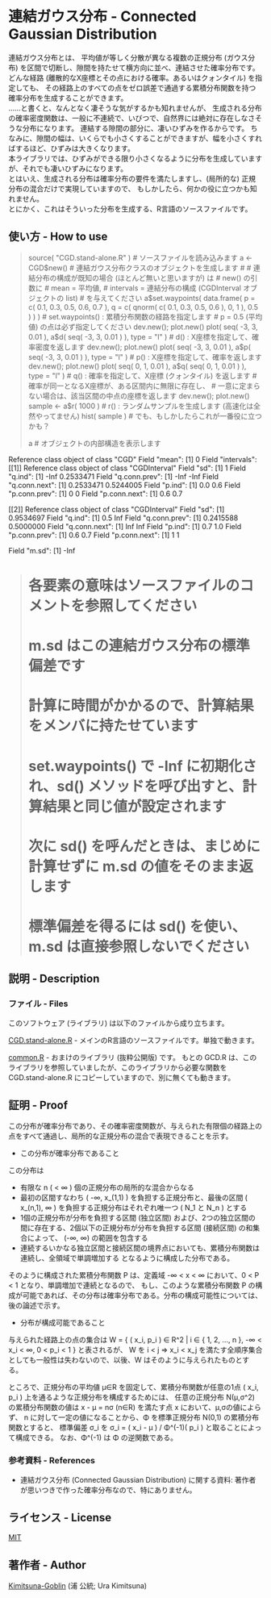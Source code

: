 # 連結ガウス分布 - Connected Gaussian Distribution

連結ガウス分布とは、
平均値が等しく分散が異なる複数の正規分布 (ガウス分布) を区間で切断し、隙間を持たせて横方向に並べ、連結させた確率分布です。
<BR>
どんな経路 (離散的なX座標とその点における確率。あるいはクォンタイル) を指定しても、
その経路上のすべての点をゼロ誤差で通過する累積分布関数を持つ確率分布を生成することができます。
<BR>
……と書くと、なんとなく凄そうな気がするかも知れませんが、
生成される分布の確率密度関数は、一般に不連続で、いびつで、自然界には絶対に存在しなさそうな分布になります。
連結する隙間の部分に、凄いひずみを作るからです。
ちなみに、隙間の幅は、いくらでも小さくすることができますが、幅を小さくすればするほど、ひずみは大きくなります。
<BR>
本ライブラリでは、ひずみができる限り小さくなるように分布を生成していますが、それでも凄いひずみになります。
<BR>
とはいえ、生成される分布は確率分布の要件を満たしますし、(局所的な) 正規分布の混合だけで実現していますので、
もしかしたら、何かの役に立つかも知れません。
<BR>
とにかく、これはそういった分布を生成する、R言語のソースファイルです。


## 使い方 - How to use

> source( "CGD.stand-alone.R" )		# ソースファイルを読み込みます
> a <- CGD$new()					# 連結ガウス分布クラスのオブジェクトを生成します
>									#
>									# 連結分布の構成が既知の場合 (ほとんど無いと思いますが) は
>									# new() の引数に
>									#		mean = 平均値,
>									#		intervals = 連結分布の構成 (CGDInterval オブジェクトの list)
>									# を与えてください
> a$set.waypoints(
>   data.frame(
>     p = c( 0.1, 0.3, 0.5, 0.6, 0.7 ),
>     q = c( qnorm( c( 0.1, 0.3, 0.5, 0.6 ), 0, 1 ), 0.5 ) ) )
>  									# set.waypoints() : 累積分布関数の経路を指定します
>									# p = 0.5 (平均値) の点は必ず指定してください
> dev.new(); plot.new()
> plot( seq( -3, 3, 0.01 ), a$d( seq( -3, 3, 0.01 ) ), type = "l" )
>									# d() : X座標を指定して、確率密度を返します
> dev.new(); plot.new()
> plot( seq( -3, 3, 0.01 ), a$p( seq( -3, 3, 0.01 ) ), type = "l" )
>									# p() : X座標を指定して、確率を返します
> dev.new(); plot.new()
> plot( seq( 0, 1, 0.01 ), a$q( seq( 0, 1, 0.01 ) ), type = "l" )
>									# q() : 確率を指定して、X座標 (クォンタイル) を返します
>									#       確率が同一となるX座標が、ある区間内に無限に存在し、
>                                   #       一意に定まらない場合は、該当区間の中点の座標を返します
> dev.new(); plot.new()
> sample <- a$r( 1000 )				# r() : ランダムサンプルを生成します (高速化は全然やってません)
> hist( sample )					#       でも、もしかしたらこれが一番役に立つかも？
> 
> a									# オブジェクトの内部構造を表示します

Reference class object of class "CGD"
Field "mean":
[1] 0
Field "intervals":
[[1]]
Reference class object of class "CGDInterval"
Field "sd":
[1] 1
Field "q.ind":
[1]      -Inf 0.2533471
Field "q.conn.prev":
[1] -Inf -Inf
Field "q.conn.next":
[1] 0.2533471 0.5244005
Field "p.ind":
[1] 0.0 0.6
Field "p.conn.prev":
[1] 0 0
Field "p.conn.next":
[1] 0.6 0.7

[[2]]
Reference class object of class "CGDInterval"
Field "sd":
[1] 0.9534697
Field "q.ind":
[1] 0.5 Inf
Field "q.conn.prev":
[1] 0.2415588 0.5000000
Field "q.conn.next":
[1] Inf Inf
Field "p.ind":
[1] 0.7 1.0
Field "p.conn.prev":
[1] 0.6 0.7
Field "p.conn.next":
[1] 1 1

Field "m.sd":
[1] -Inf
> # 各要素の意味はソースファイルのコメントを参照してください
> #
> # m.sd はこの連結ガウス分布の標準偏差です
> # 計算に時間がかかるので、計算結果をメンバに持たせています
> # set.waypoints() で -Inf に初期化され、sd() メソッドを呼び出すと、計算結果と同じ値が設定されます
> # 次に sd() を呼んだときは、まじめに計算せずに m.sd の値をそのまま返します
> # 標準偏差を得るには sd() を使い、m.sd は直接参照しないでください


## 説明 - Description

### ファイル - Files

このソフトウェア (ライブラリ) は以下のファイルから成り立ちます。

[CGD.stand-alone.R](https://github.com/Kimitsuna-Goblin/CGD/blob/master/CGD.stand-alone.R) - メインのR言語のソースファイルです。単独で動きます。

[common.R](https://github.com/Kimitsuna-Goblin/CGD/blob/master/common.R) - おまけのライブラリ (抜粋公開版) です。
もとの GCD.R は、このライブラリを参照していましたが、このライブラリから必要な関数を CGD.stand-alone.R にコピーしていますので、別に無くても動きます。


## 証明 - Proof

この分布が確率分布であり、その確率密度関数が、与えられた有限個の経路上の点をすべて通過し、局所的な正規分布の混合で表現できることを示す。

+ この分布が確率分布であること

この分布は
* 有限な n ( < ∞ ) 個の正規分布の局所的な混合からなる
* 最初の区間すなわち ( -∞, x_(1,1) ) を負担する正規分布と、最後の区間 ( x_(n,1), ∞ ) を負担する正規分布はそれぞれ唯一つ ( N_1 と N_n ) とする
* 1個の正規分布が分布を負担する区間 (独立区間) および、2つの独立区間の間に存在する、2個以下の正規分布が分布を負担する区間 (接続区間) の和集合によって、
 (-∞, ∞) の範囲を包含する
* 連続するいかなる独立区間と接続区間の境界点においても、累積分布関数は連続し、全領域で単調増加する
となるように構成した分布である。

そのように構成された累積分布関数 P は、定義域 -∞ < x < ∞ において、0 < P < 1 となり、単調増加で連続となるので、
もし、このような累積分布関数 P の構成が可能であれば、その分布は確率分布である。分布の構成可能性については、後の論述で示す。

+ 分布が構成可能であること

与えられた経路上の点の集合は W = { ( x_i, p_i ) ∈ R^2 | i ∈ { 1, 2, ..., n }, -∞ < x_i < ∞, 0 < p_i < 1 } と表されるが、
W を i < j ⇒ x_i < x_j を満たす全順序集合としても一般性は失わないので、以後、W はそのように与えられたものとする。

ところで、正規分布の平均値 μ∈R を固定して、累積分布関数が任意の1点 ( x_i, p_i ) 上を通るような正規分布を構成するためには、
任意の正規分布 N(μ,σ^2) の累積分布関数の値は x - μ = nσ (n∈R) を満たす点 x において、μ,σの値によらず、
n に対して一定の値になることから、Φ を標準正規分布 N(0,1) の累積分布関数とすると、
標準偏差 σ_i を σ_i = ( x_i - μ ) / Φ^(-1)( p_i ) と取ることによって構成できる。
なお、Φ^(-1) は Φ の逆関数である。


### 参考資料 - References

+ 連結ガウス分布 (Connected Gaussian Distribution) に関する資料: 著作者が思いつきで作った確率分布なので、特にありません。


## ライセンス - License

[MIT](https://github.com/Kimitsuna-Goblin/extClark/blob/master/LICENSE)


## 著作者 - Author

[Kimitsuna-Goblin](https://github.com/Kimitsuna-Goblin) (浦 公統; Ura Kimitsuna)
